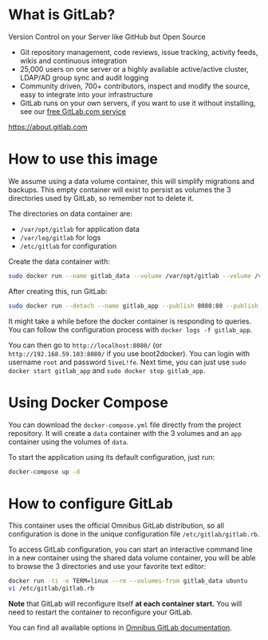 What is GitLab?
===============

Version Control on your Server
like GitHub but Open Source

- Git repository management, code reviews, issue tracking, activity feeds, wikis and continuous integration
- 25,000 users on one server or a highly available active/active cluster, LDAP/AD group sync and audit logging
- Community driven, 700+ contributors, inspect and modify the source, easy to integrate into your infrastructure
- GitLab runs on your own servers, if you want to use it without installing, see our [free GitLab.com service](https://about.gitlab.com/gitlab-com)

<https://about.gitlab.com>


How to use this image
=====================

We assume using a data volume container, this will simplify migrations and backups. This empty container will exist to persist as volumes the 3 directories used by GitLab, so remember not to delete it.

The directories on data container are:

- `/var/opt/gitlab` for application data
- `/var/log/gitlab` for logs
- `/etc/gitlab` for configuration

Create the data container with:

```bash
sudo docker run --name gitlab_data --volume /var/opt/gitlab --volume /var/log/gitlab --volume /etc/gitlab genezys/gitlab:7.10.4 /bin/true
```

After creating this, run GitLab:

```bash
sudo docker run --detach --name gitlab_app --publish 8080:80 --publish 2222:22 --volumes-from gitlab_data genezys/gitlab:7.10.4
```

It might take a while before the docker container is responding to queries. You can follow the configuration process with `docker logs -f gitlab_app`.

You can then go to `http://localhost:8080/` (or `http://192.168.59.103:8080/` if you use boot2docker). You can login with username `root` and password `5iveL!fe`. Next time, you can just use `sudo docker start gitlab_app` and `sudo docker stop gitlab_app`.


Using Docker Compose
====================

You can download the `docker-compose.yml` file directly from the project repository. It will create a `data` container with the 3 volumes and an `app` container using the volumes of `data`.

To start the application using its default configuration, just run:

```bash
docker-compose up -d
```


How to configure GitLab
========================

This container uses the official Omnibus GitLab distribution, so all configuration is done in the unique configuration file `/etc/gitlab/gitlab.rb`.

To access GitLab configuration, you can start an interactive command line in a new container using the shared data volume container, you will be able to browse the 3 directories and use your favorite text editor:

```bash
docker run -ti -e TERM=linux --rm --volumes-from gitlab_data ubuntu
vi /etc/gitlab/gitlab.rb
```

**Note** that GitLab will reconfigure itself **at each container start.** You will need to restart the container to reconfigure your GitLab.

You can find all available options in [Omnibus GitLab documentation](https://gitlab.com/gitlab-org/omnibus-gitlab/blob/master/README.md#configuration).

